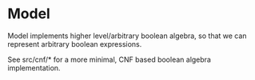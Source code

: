 # Model

Model implements higher level/arbitrary boolean algebra, so that we can represent arbitrary
boolean expressions.

See src/cnf/* for a more minimal, CNF based boolean algebra implementation.